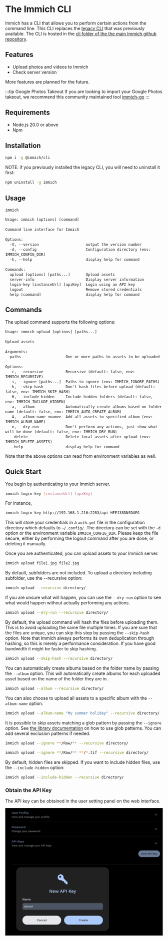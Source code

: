 # The Immich CLI

Immich has a CLI that allows you to perform certain actions from the command line. This CLI replaces the [legacy CLI](https://github.com/immich-app/CLI) that was previously available. The CLI is hosted in the [cli folder of the the main Immich github repository](https://github.com/immich-app/immich/tree/main/cli).

## Features

- Upload photos and videos to Immich
- Check server version

More features are planned for the future.

:::tip Google Photos Takeout
If you are looking to import your Google Photos takeout, we recommend this community maintained tool [immich-go](https://github.com/simulot/immich-go)
:::

## Requirements

- Node.js 20.0 or above
- Npm

## Installation

```bash
npm i -g @immich/cli
```

NOTE: if you previously installed the legacy CLI, you will need to uninstall it first:

```bash
npm uninstall -g immich
```

## Usage

```
immich
```

```
Usage: immich [options] [command]

Command line interface for Immich

Options:
  -V, --version                     output the version number
  -d, --config                      Configuration directory (env: IMMICH_CONFIG_DIR)
  -h, --help                        display help for command

Commands:
  upload [options] [paths...]       Upload assets
  server-info                       Display server information
  login-key [instanceUrl] [apiKey]  Login using an API key
  logout                            Remove stored credentials
  help [command]                    display help for command
```

## Commands

The upload command supports the following options:

```
Usage: immich upload [options] [paths...]

Upload assets

Arguments:
  paths                    One or more paths to assets to be uploaded

Options:
  -r, --recursive          Recursive (default: false, env: IMMICH_RECURSIVE)
  -i, --ignore [paths...]  Paths to ignore (env: IMMICH_IGNORE_PATHS)
  -h, --skip-hash          Don't hash files before upload (default: false, env: IMMICH_SKIP_HASH)
  -H, --include-hidden     Include hidden folders (default: false, env: IMMICH_INCLUDE_HIDDEN)
  -a, --album              Automatically create albums based on folder name (default: false, env: IMMICH_AUTO_CREATE_ALBUM)
  -A, --album-name <name>  Add all assets to specified album (env: IMMICH_ALBUM_NAME)
  -n, --dry-run            Don't perform any actions, just show what will be done (default: false, env: IMMICH_DRY_RUN)
  --delete                 Delete local assets after upload (env: IMMICH_DELETE_ASSETS)
  --help                   display help for command
```

Note that the above options can read from environment variables as well.

## Quick Start

You begin by authenticating to your Immich server.

```bash
immich login-key [instanceUrl] [apiKey]
```

For instance,

```bash
immich login-key http://192.168.1.216:2283/api HFEJ38DNSDUEG
```

This will store your credentials in a `auth.yml` file in the configuration directory which defaults to `~/.config/`. The directory can be set with the `-d` option or the environment variable `IMMICH_CONFIG_DIR`. Please keep the file secure, either by performing the logout command after you are done, or deleting it manually.

Once you are authenticated, you can upload assets to your Immich server.

```bash
immich upload file1.jpg file2.jpg
```

By default, subfolders are not included. To upload a directory including subfolder, use the --recursive option:

```bash
immich upload --recursive directory/
```

If you are unsure what will happen, you can use the `--dry-run` option to see what would happen without actually performing any actions.

```bash
immich upload --dry-run --recursive directory/
```

By default, the upload command will hash the files before uploading them. This is to avoid uploading the same file multiple times. If you are sure that the files are unique, you can skip this step by passing the `--skip-hash` option. Note that Immich always performs its own deduplication through hashing, so this is merely a performance consideration. If you have good bandwidth it might be faster to skip hashing.

```bash
immich upload --skip-hash --recursive directory/
```

You can automatically create albums based on the folder name by passing the `--album` option. This will automatically create albums for each uploaded asset based on the name of the folder they are in.

```bash
immich upload --album --recursive directory/
```

You can also choose to upload all assets to a specific album with the `--album-name` option.

```bash
immich upload --album-name "My summer holiday" --recursive directory/
```

It is possible to skip assets matching a glob pattern by passing the `--ignore` option. See [the library documentation](docs/features/libraries.md) on how to use glob patterns. You can add several exclusion patterns if needed.

```bash
immich upload --ignore **/Raw/** --recursive directory/
```

```bash
immich upload --ignore **/Raw/** **/*.tif --recursive directory/
```

By default, hidden files are skipped. If you want to include hidden files, use the `--include-hidden` option:

```bash
immich upload --include-hidden --recursive directory/
```

### Obtain the API Key

The API key can be obtained in the user setting panel on the web interface.

![Obtain Api Key](./img/obtain-api-key.png)
